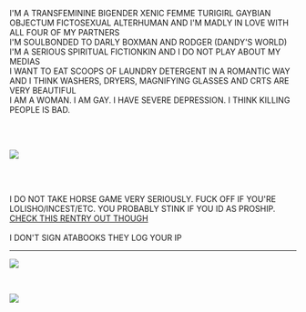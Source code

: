 <p>
  I'M A TRANSFEMININE BIGENDER XENIC FEMME TURIGIRL GAYBIAN OBJECTUM FICTOSEXUAL ALTERHUMAN AND I'M MADLY IN LOVE WITH ALL FOUR OF MY PARTNERS
  <br>
  I'M SOULBONDED TO DARLY BOXMAN AND RODGER (DANDY'S WORLD)
  <br>
  I'M A SERIOUS SPIRITUAL FICTIONKIN AND I DO NOT PLAY ABOUT MY MEDIAS
  <br>
  I WANT TO EAT SCOOPS OF LAUNDRY DETERGENT IN A ROMANTIC WAY AND I THINK WASHERS, DRYERS, MAGNIFYING GLASSES AND CRTS ARE VERY BEAUTIFUL
  <br>
  I AM A WOMAN. I AM GAY. I HAVE SEVERE DEPRESSION. I THINK KILLING PEOPLE IS BAD.
</p>
<br><br>
<p>
  <img src="https://i.postimg.cc/26yHvWfs/how-i-keep-the-rent-low-in-my-neighbourhood-meme.gif">
</p>
<br><br>
<p>
  I DO NOT TAKE HORSE GAME VERY SERIOUSLY. FUCK OFF IF YOU'RE LOLISHO/INCEST/ETC. YOU PROBABLY STINK IF YOU ID AS PROSHIP. <a href="https://rentry.co/thedrunkenclam">CHECK THIS RENTRY OUT THOUGH</a>
  <br><br>
  I DON'T SIGN ATABOOKS THEY LOG YOUR IP
</p>
<hr>
<p>
  <img src="https://file.garden/ZRW6HfKULjLI59VJ/IMG_5690.jpg">
</p>
<br>
<p>
  <img src="https://i.postimg.cc/NGVr3HHS/GAGAGAGA.png">
</p>
